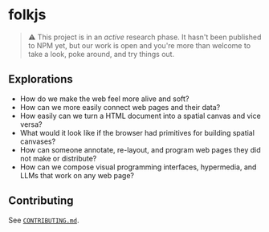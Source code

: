 # folkjs

> ⚠️ This project is in an _active_ research phase. It hasn't been published to NPM yet, but our work is open and you're more than welcome to take a look, poke around, and try things out.

## Explorations

- How do we make the web feel more alive and soft?
- How can we more easily connect web pages and their data?
- How easily can we turn a HTML document into a spatial canvas and vice versa?
- What would it look like if the browser had primitives for building spatial canvases?
- How can someone annotate, re-layout, and program web pages they did not make or distribute?
- How can we compose visual programming interfaces, hypermedia, and LLMs that work on any web page?

## Contributing

See [`CONTRIBUTING.md`](https://github.com/folk-js/folkjs/blob/main/CONTRIBUTING.md).
